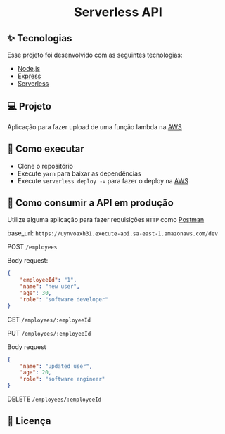 <h1 align="center">Serverless API</h1>

## ✨ Tecnologias

Esse projeto foi desenvolvido com as seguintes tecnologias:

- [Node.js](https://nodejs.org/en/)
- [Express](https://expressjs.com/pt-br/)
- [Serverless](https://www.serverless.com/)

## 💻 Projeto

Aplicação para fazer upload de uma função lambda na [AWS](https://aws.amazon.com/)

## 🚀 Como executar

- Clone o repositório
- Execute `yarn` para baixar as dependências
- Execute `serverless deploy -v` para fazer o deploy na [AWS](https://aws.amazon.com/)

## 🚀 Como consumir a API em produção

Utilize alguma aplicação para fazer requisições `HTTP` como [Postman](https://www.postman.com/)

base_url: `https://uynvoaxh31.execute-api.sa-east-1.amazonaws.com/dev`

POST `/employees`

Body request:
```json
{
    "employeeId": "1",
    "name": "new user",
    "age": 30,
    "role": "software developer"
}
```

GET `/employees/:employeeId`

PUT `/employees/:employeeId`

Body request
```json
{
    "name": "updated user",
    "age": 20,
    "role": "software engineer"
}
```

DELETE `/employees/:employeeId`

## 📄 Licença
